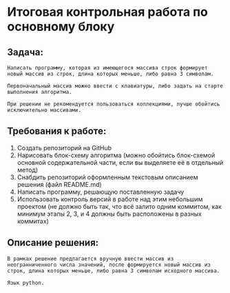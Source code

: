 # Итоговая контрольная работа по основному блоку
## Задача:

    Написать программу, которая из имеющегося массива строк формирует новый массив из строк, длина которых меньше, либо равна 3 символам.
    
    Первоначальный массив можно ввести с клавиатуры, либо задать на старте выполнения алгоритма. 
    
    При решении не рекомендуется пользоваться коллекциями, лучше обойтись исключительно массивами.

  ## Требования к работе:

1. Создать репозиторий на GitHub
2. Нарисовать блок-схему алгоритма (можно обойтись блок-схемой основной содержательной части, если вы выделяете её в отдельный метод)
3. Снабдить репозиторий оформленным текстовым описанием решения (файл README.md)
4. Написать программу, решающую поставленную задачу
5. Использовать контроль версий в работе над этим небольшим проектом (не должно быть так, что всё залито одним коммитом, как минимум этапы 2, 3, и 4 должны быть расположены в разных коммитах)

## Описание решения:

    В рамках решение предлагается вручную ввести массив из неогранниченного числа значений, после формируется новый массив из строк, длина которых меньше, либо равна 3 символам исходного массива.

    Язык python. 
